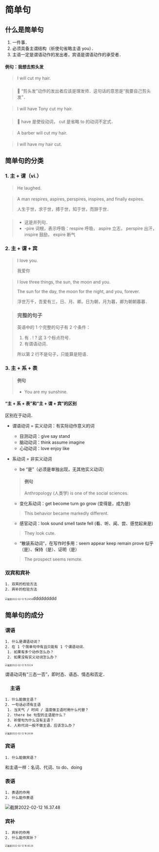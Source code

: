# 简单句

## 什么是简单句

<!-- basic 3 点-->

1. 一件事．
2. 必须具备主谓结构（祈使句省略主语 you）．
3. 主语一定是谓语动作的发出者，宾语是谓语动作的承受者．

<!-- basic -->

<!-- extra -->

#### 例句：我想去剪头发

> ####
>
> I will cut my hair.

> ###
> 
> 🙅 “剪头发”动作的发出者应该是理发师．这句话的意思是“我要自己剪头发”．

> ####
>
> I will have Tony cut my hair.

> ###
>
> 🙆 have 是使役动词， cut 是省略 to 的动词不定式．

> ####
>
> A barber will cut my hair.

> ####
>
> I will have my hair cut.

<!-- extra -->

## 简单句的分类

### 1. 主 + 谓（vi.）

<!-- extra -->

> ####
>
> He laughed.

> ####
>
> A man respires, aspires, perspires, inspires, and finally expires.
>
> 人生于世，求于世，搏于世，知于世，而辞于世．

> ###
>
> - 这是并列句．
> - -pire 词根，表示呼吸：respire 呼吸， aspire 立志， perspire 出汗， inspire 鼓励， expire 断气

<!-- extra -->

### 2. 主 + 谓 + 宾

<!-- extra -->

> ####
>
> I love you.
>
> 我爱你

> ####
>
> I love three things, the sun, the moon and you.
>
> The sun for the day, the moon for the night, and you, forever.
>
> 浮世万千，吾爱有三，日、月、卿。日为朝，月为暮，卿为朝朝暮暮．

> ### 完整的句子
>
> 英语中的 1 个完整的句⼦有 2 个条件：
>
> 1. 有 . ! ? 这 3 个标点符号．
> 2. 有谓语动词．
>
> 所以第 2 ⾏不是句⼦，只能算是短语．

<!-- extra -->

### 3. 主 + 系 + 表

> #### 例句
>
> - You are my sunshine.

#### “主 + 系 + 表”和“主 + 谓 + 宾”的区别

区别在于动词．

- 谓语动词 = 实义动词：有实际动作意义的词

  - 目测动词：give say stand
  - 脑动动词：think assume imagine
  - ⼼动动词：love enjoy like

- 系动词 = 非实义动词

  - be “是”（必须是单独出现，无其他实义动词）

  > #### 例句
  >
  > Anthropology (人类学) is one of the social sciences.

  - 变化系动词：get become turn go grow (变得是，成为是)

  > This behavior became markedly different.

  - 感官动词：look sound smell taste fell (看、听、闻、尝、感觉起来是)

  > They look cute.

  - “散装系动词”，在写作时多用：seem appear keep remain prove 似乎（是）、保持（是）、证明（是）

  > The prospect seems remote.

###

### 双宾和宾补

```hint
1. 双宾的检验方法
2. 宾补的检验方法
```

<img src="/Users/yangdong/Library/CloudStorage/OneDrive-Personal/Media/Knowledge Base.media/截屏2022-02-12 15.24.54.png" alt="截屏2022-02-12 15.24.54" style="zoom:50%;" />ddddddddd

## 简单句的成分

### 谓语

```hint
1. 什么是谓语动词？
2. 在 1 个简单句中有且只能有 1 个谓语动词．
 1. 如果有多个动作怎么办？
 2. 如果没有实义动词怎么办？
```

<img src="/Users/yangdong/Library/CloudStorage/OneDrive-Personal/Media/Knowledge Base.media/截屏2022-02-12 15.53.24.png" alt="截屏2022-02-12 15.53.24" style="zoom:50%;" />

谓语动词有“三态一否”，即时态、语态、情态和否定．

### 　主语

```hint
1. 什么能做主语？
2. 一句话必须有主语
 1. 当天气 / 时间 / 温度做主语时用什么代替？
 2. there be 句型的主语是什么？
 3. 祈使句为什么没有主语？
 4. 人称代词一般不做主语，应该怎么办？
```

<img src="/Users/yangdong/Library/CloudStorage/OneDrive-Personal/Media/Knowledge Base.media/截屏2022-02-12 16.24.08.png" alt="截屏2022-02-12 16.24.08" style="zoom:50%;" />

### 宾语

```hint
1. 什么能做宾语？
```

和主语一样：名词、代词、to do、doing

### 表语

```hint
1. 表语的作用
2. 什么能作表语
```

<img src="/Users/yangdong/Library/CloudStorage/OneDrive-Personal/Media/Knowledge Base.media/截屏2022-02-12 16.37.48.png" alt="截屏2022-02-12 16.37.48" style="zoom:100%;" />

### 宾补

```hint
1. 宾补的作用
2. 什么能作宾补？
```

<img src="/Users/yangdong/Library/CloudStorage/OneDrive-Personal/Media/Knowledge Base.media/截屏2022-02-12 16.40.24.png" alt="截屏2022-02-12 16.40.24" style="zoom:50%;" />

